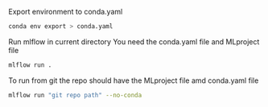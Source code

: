Export environment to conda.yaml

```bash
conda env export > conda.yaml
```

Run mlflow in current directory
You need the conda.yaml file and MLproject file
```bash
mlflow run .
```
To run from git the repo should have the MLproject file amd conda.yaml file
```bash
mlflow run "git repo path" --no-conda
```

